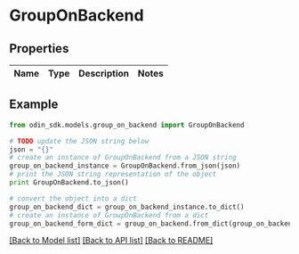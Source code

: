 # GroupOnBackend


## Properties

Name | Type | Description | Notes
------------ | ------------- | ------------- | -------------

## Example

```python
from odin_sdk.models.group_on_backend import GroupOnBackend

# TODO update the JSON string below
json = "{}"
# create an instance of GroupOnBackend from a JSON string
group_on_backend_instance = GroupOnBackend.from_json(json)
# print the JSON string representation of the object
print GroupOnBackend.to_json()

# convert the object into a dict
group_on_backend_dict = group_on_backend_instance.to_dict()
# create an instance of GroupOnBackend from a dict
group_on_backend_form_dict = group_on_backend.from_dict(group_on_backend_dict)
```
[[Back to Model list]](../README.md#documentation-for-models) [[Back to API list]](../README.md#documentation-for-api-endpoints) [[Back to README]](../README.md)


